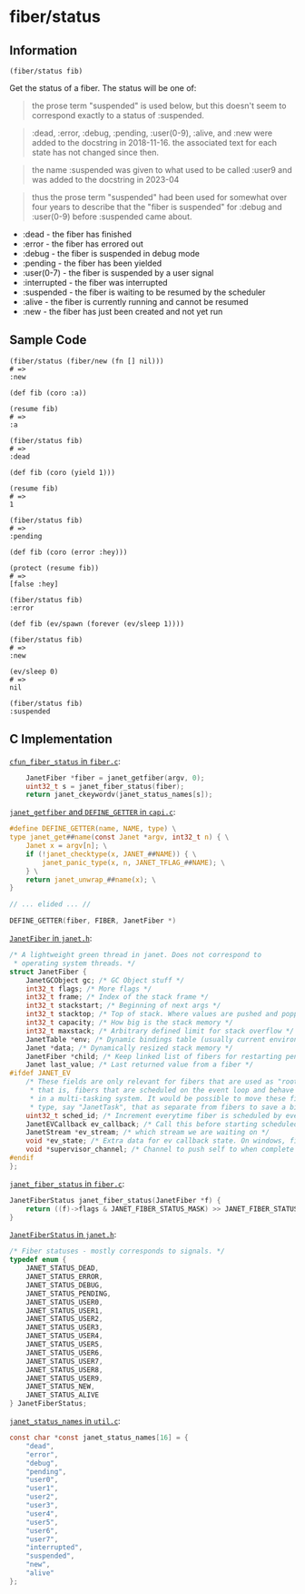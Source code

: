 # fiber/status

## Information

`(fiber/status fib)`

Get the status of a fiber. The status will be one of:

> the prose term "suspended" is used below, but this doesn't seem to
> correspond exactly to a status of :suspended.

> :dead, :error, :debug, :pending, :user(0-9), :alive, and :new were
> added to the docstring in 2018-11-16.  the associated text for each
> state has not changed since then.

> the name :suspended was given to what used to be called :user9
> and was added to the docstring in 2023-04

> thus the prose term "suspended" had been used for somewhat over four
> years to describe that the "fiber is suspended" for :debug and
> :user(0-9) before :suspended came about.

* :dead - the fiber has finished
* :error - the fiber has errored out
* :debug - the fiber is suspended in debug mode
* :pending - the fiber has been yielded
* :user(0-7) - the fiber is suspended by a user signal
* :interrupted - the fiber was interrupted
* :suspended - the fiber is waiting to be resumed by the scheduler
* :alive - the fiber is currently running and cannot be resumed
* :new - the fiber has just been created and not yet run

## Sample Code

```janet
(fiber/status (fiber/new (fn [] nil)))
# =>
:new
```

```janet
(def fib (coro :a))

(resume fib)
# =>
:a

(fiber/status fib)
# =>
:dead
```

```janet
(def fib (coro (yield 1)))

(resume fib)
# =>
1

(fiber/status fib)
# =>
:pending
```

```janet
(def fib (coro (error :hey)))

(protect (resume fib))
# =>
[false :hey]

(fiber/status fib)
:error
```

```janet
(def fib (ev/spawn (forever (ev/sleep 1))))

(fiber/status fib)
# =>
:new

(ev/sleep 0)
# =>
nil

(fiber/status fib)
:suspended
```

## C Implementation

[`cfun_fiber_status` in `fiber.c`](https://github.com/janet-lang/janet/blob/23b0fe9f8e9bcc391fe94b18db379c73f1e2c8a2/src/core/fiber.c#L598-L600):

```c
    JanetFiber *fiber = janet_getfiber(argv, 0);
    uint32_t s = janet_fiber_status(fiber);
    return janet_ckeywordv(janet_status_names[s]);
```

[`janet_getfiber` and `DEFINE_GETTER` in `capi.c`](https://github.com/janet-lang/janet/blob/23b0fe9f8e9bcc391fe94b18db379c73f1e2c8a2/src/core/capi.c#L117-L124):

```c
#define DEFINE_GETTER(name, NAME, type) \
type janet_get##name(const Janet *argv, int32_t n) { \
    Janet x = argv[n]; \
    if (!janet_checktype(x, JANET_##NAME)) { \
        janet_panic_type(x, n, JANET_TFLAG_##NAME); \
    } \
    return janet_unwrap_##name(x); \
}

// ... elided ... //

DEFINE_GETTER(fiber, FIBER, JanetFiber *)
```

[`JanetFiber` in `janet.h`](https://github.com/janet-lang/janet/blob/23b0fe9f8e9bcc391fe94b18db379c73f1e2c8a2/src/include/janet.h#L919-L944):

```c
/* A lightweight green thread in janet. Does not correspond to
 * operating system threads. */
struct JanetFiber {
    JanetGCObject gc; /* GC Object stuff */
    int32_t flags; /* More flags */
    int32_t frame; /* Index of the stack frame */
    int32_t stackstart; /* Beginning of next args */
    int32_t stacktop; /* Top of stack. Where values are pushed and popped from. */
    int32_t capacity; /* How big is the stack memory */
    int32_t maxstack; /* Arbitrary defined limit for stack overflow */
    JanetTable *env; /* Dynamic bindings table (usually current environment). */
    Janet *data; /* Dynamically resized stack memory */
    JanetFiber *child; /* Keep linked list of fibers for restarting pending fibers */
    Janet last_value; /* Last returned value from a fiber */
#ifdef JANET_EV
    /* These fields are only relevant for fibers that are used as "root fibers" -
     * that is, fibers that are scheduled on the event loop and behave much like threads
     * in a multi-tasking system. It would be possible to move these fields to a new
     * type, say "JanetTask", that as separate from fibers to save a bit of space. */
    uint32_t sched_id; /* Increment everytime fiber is scheduled by event loop */
    JanetEVCallback ev_callback; /* Call this before starting scheduled fibers */
    JanetStream *ev_stream; /* which stream we are waiting on */
    void *ev_state; /* Extra data for ev callback state. On windows, first element must be OVERLAPPED. */
    void *supervisor_channel; /* Channel to push self to when complete */
#endif
};
```

[`janet_fiber_status` in `fiber.c`](https://github.com/janet-lang/janet/blob/23b0fe9f8e9bcc391fe94b18db379c73f1e2c8a2/src/core/fiber.c#L442-L444):

```c
JanetFiberStatus janet_fiber_status(JanetFiber *f) {
    return ((f)->flags & JANET_FIBER_STATUS_MASK) >> JANET_FIBER_STATUS_OFFSET;
}
```

[`JanetFiberStatus` in `janet.h`](https://github.com/janet-lang/janet/blob/23b0fe9f8e9bcc391fe94b18db379c73f1e2c8a2/src/include/janet.h#L419-L437):

```c
/* Fiber statuses - mostly corresponds to signals. */
typedef enum {
    JANET_STATUS_DEAD,
    JANET_STATUS_ERROR,
    JANET_STATUS_DEBUG,
    JANET_STATUS_PENDING,
    JANET_STATUS_USER0,
    JANET_STATUS_USER1,
    JANET_STATUS_USER2,
    JANET_STATUS_USER3,
    JANET_STATUS_USER4,
    JANET_STATUS_USER5,
    JANET_STATUS_USER6,
    JANET_STATUS_USER7,
    JANET_STATUS_USER8,
    JANET_STATUS_USER9,
    JANET_STATUS_NEW,
    JANET_STATUS_ALIVE
} JanetFiberStatus;
```

[`janet_status_names` in `util.c`](https://github.com/janet-lang/janet/blob/23b0fe9f8e9bcc391fe94b18db379c73f1e2c8a2/src/core/util.c#L99-L116):

```c
const char *const janet_status_names[16] = {
    "dead",
    "error",
    "debug",
    "pending",
    "user0",
    "user1",
    "user2",
    "user3",
    "user4",
    "user5",
    "user6",
    "user7",
    "interrupted",
    "suspended",
    "new",
    "alive"
};
```